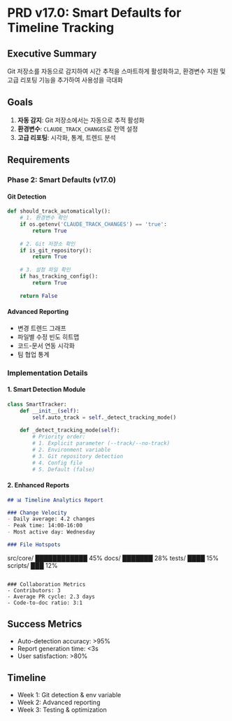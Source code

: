 <!--
@meta
id: phase_20250905_1110_PHASE-17-PRD-v17-smart-defaults
type: phase
scope: tactical
status: archived
created: 2025-09-05
updated: 2025-09-05
tags: PRD, smart, defaults, PHASE, PHASE-17-PRD-v17-smart-defaults.md
related: 
-->

# PRD v17.0: Smart Defaults for Timeline Tracking

## Executive Summary
Git 저장소를 자동으로 감지하여 시간 추적을 스마트하게 활성화하고, 환경변수 지원 및 고급 리포팅 기능을 추가하여 사용성을 극대화

## Goals
1. **자동 감지**: Git 저장소에서는 자동으로 추적 활성화
2. **환경변수**: `CLAUDE_TRACK_CHANGES`로 전역 설정
3. **고급 리포팅**: 시각화, 통계, 트렌드 분석

## Requirements

### Phase 2: Smart Defaults (v17.0)

#### Git Detection
```python
def should_track_automatically():
    # 1. 환경변수 확인
    if os.getenv('CLAUDE_TRACK_CHANGES') == 'true':
        return True
    
    # 2. Git 저장소 확인
    if is_git_repository():
        return True
    
    # 3. 설정 파일 확인
    if has_tracking_config():
        return True
    
    return False
```

#### Advanced Reporting
- 변경 트렌드 그래프
- 파일별 수정 빈도 히트맵
- 코드-문서 연동 시각화
- 팀 협업 통계

### Implementation Details

#### 1. Smart Detection Module
```python
class SmartTracker:
    def __init__(self):
        self.auto_track = self._detect_tracking_mode()
    
    def _detect_tracking_mode(self):
        # Priority order:
        # 1. Explicit parameter (--track/--no-track)
        # 2. Environment variable
        # 3. Git repository detection
        # 4. Config file
        # 5. Default (false)
```

#### 2. Enhanced Reports
```markdown
## 📊 Timeline Analytics Report

### Change Velocity
- Daily average: 4.2 changes
- Peak time: 14:00-16:00
- Most active day: Wednesday

### File Hotspots
```
src/core/    ████████████ 45%
docs/        ███████      28%
tests/       ████         15%
scripts/     ███          12%
```

### Collaboration Metrics
- Contributors: 3
- Average PR cycle: 2.3 days
- Code-to-doc ratio: 3:1
```

## Success Metrics
- Auto-detection accuracy: >95%
- Report generation time: <3s
- User satisfaction: >80%

## Timeline
- Week 1: Git detection & env variable
- Week 2: Advanced reporting
- Week 3: Testing & optimization